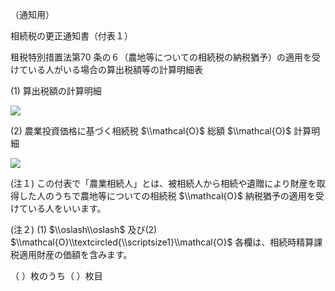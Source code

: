 （通知用）

相続税の更正通知書（付表１）

租税特別措置法第70 条の６（農地等についての相続税の納税猶予）の適用を受けている人がいる場合の算出税額等の計算明細表

(1) 算出税額の計算明細

![](https://www.nta.go.jp/tmp/6a207a7f-c4f0-47da-a814-d624ddb2ca2f/images/5ff0e945de77b9045720883a2a012a27e2b01c65de044db6dd48229b8485d2c6.jpg)

(2) 農業投資価格に基づく相続税 $\\mathcal{O}$ 総額 $\\mathcal{O}$ 計算明細

![](https://www.nta.go.jp/tmp/6a207a7f-c4f0-47da-a814-d624ddb2ca2f/images/9f6f445939d6be3caf7f7aa871295797975442e12a1d5a95a8efe10406e81728.jpg)

(注１) この付表で「農業相続人」とは、被相続人から相続や遺贈により財産を取得した人のうちで農地等についての相続税 $\\mathcal{O}$ 納税猶予の適用を受けている人をいいます。

(注２) (1) $\\oslash\\oslash$ 及び(2) $\\mathcal{O}\\textcircled{\\scriptsize1}\\mathcal{O}$ 各欄は、相続時精算課税適用財産の価額を含みます。

（ ）枚のうち（ ）枚目